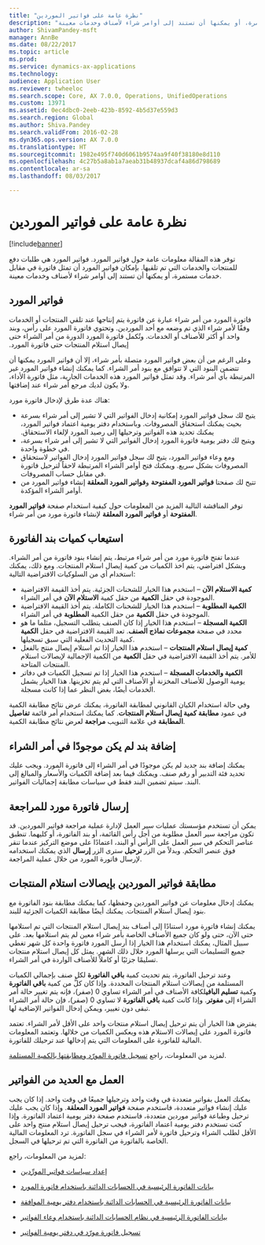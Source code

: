 ```yaml
---
title: "نظرة عامة على فواتير الموردين"
description: "توفر هذه المقالة معلومات عامة حول فواتير المورد. فواتير المورد هي طلبات دفع للمنتجات والخدمات التي تم تلقيها. بإمكان فواتير المورد أن تمثل فاتورة في مقابل خدمات مستمرة، أو يمكنها أن تستند إلى أوامر شراء لأصناف وخدمات معينة."
author: ShivamPandey-msft
manager: AnnBe
ms.date: 08/22/2017
ms.topic: article
ms.prod: 
ms.service: dynamics-ax-applications
ms.technology: 
audience: Application User
ms.reviewer: twheeloc
ms.search.scope: Core, AX 7.0.0, Operations, UnifiedOperations
ms.custom: 13971
ms.assetid: 0ec4dbc0-2eeb-423b-8592-4b5d37e559d3
ms.search.region: Global
ms.author: Shiva.Pandey
ms.search.validFrom: 2016-02-28
ms.dyn365.ops.version: AX 7.0.0
ms.translationtype: HT
ms.sourcegitcommit: 1982e495f740d6061b9574aa9f40f38180e8d110
ms.openlocfilehash: 4c27b5a8ab1a7aeab31b48937dcaf4a86d798689
ms.contentlocale: ar-sa
ms.lasthandoff: 08/03/2017

---
```


# <a name="vendor-invoices-overview"></a>نظرة عامة على فواتير الموردين

[!include[banner](../includes/banner.md)]


توفر هذه المقالة معلومات عامة حول فواتير المورد. فواتير المورد هي طلبات دفع للمنتجات والخدمات التي تم تلقيها. بإمكان فواتير المورد أن تمثل فاتورة في مقابل خدمات مستمرة، أو يمكنها أن تستند إلى أوامر شراء لأصناف وخدمات معينة. 

<a name="vendor-invoices"></a>فواتير المورد
---------------

فاتورة المورد من أمر شراء عبارة عن فاتورة يتم إنتاجها عند تلقي المنتجات أو الخدمات وفقًا لأمر شراء الذي تم وضعه مع أحد الموردين. ‏‫وتحتوي فاتورة المورد على رأس، وبند واحد أو أكثر للأصناف أو الخدمات. وتُكمل فاتورة المورد الدورة من أمر الشراء حتى إيصال استلام المنتجات حتى فاتورة المورد.‬ 

وعلى الرغم من أن بعض فواتير المورد متصلة بأمر شراء، إلا أن فواتير المورد يمكنها أن تتضمن البنود التي لا تتوافق مع بنود أمر الشراء. كما يمكنك إنشاء فواتير المورد غير المرتبطة بأي أمر شراء. وقد تمثل فواتير المورد هذه الخدمات الجارية، مثل فاتورة الأداء، ولا يكون لديك مرجع أمر شراء عند إضافتها. 

هناك عدة طرق لإدخال فاتورة مورد:

-   ‏‫يتيح لك سجل فواتير المورد إمكانية إدخال الفواتير التي لا تشير إلى أمر شراء بسرعة بحيث يمكنك استحقاق المصروفات. وباستخدام دفتر يومية اعتماد فواتير المورد، يمكنك تحديد هذه الفواتير وترحيلها إلى رصيد المورد لإلغاء الاستحقاق.‬
-   ويتيح لك دفتر يومية فاتورة المورد إدخال الفواتير التي لا تشير إلى أمر شراء بسرعة، في خطوة واحدة.
-   ومع وعاء فواتير المورد، يتيح لك سجل فواتير المورد إدخال الفواتير لاستحقاق المصروفات بشكل سريع. ويمكنك فتح أوامر الشراء المرتبطة لاحقاً لترحيل فاتورة في مقابل حساب المصروفات.
-   تتيح لك صفحتا **فواتير المورد المفتوحة** و**فواتير المورد المعلقة** إنشاء فواتير المورد من أوامر الشراء المؤكدة.

توفر المناقشة التالية المزيد من المعلومات حول كيفية استخدام صفحة **فواتير المورد المفتوحة** أو **فواتير المورد المعلقة** لإنشاء فاتورة مورد من أمر شراء.

## <a name="understanding-invoice-line-quantities"></a>استيعاب كميات بند الفاتورة
عندما تفتح فاتورة مورد من أمر شراء مرتبط، يتم إنشاء بنود فاتورة من أمر الشراء. وبشكل افتراضي، يتم اخذ الكميات من كمية إيصال استلام المنتجات. ومع ذلك، يمكنك استخدام أي من السلوكيات الافتراضية التالية:

-   **كمية الاستلام الآن‬** – استخدم هذا الخيار للشحنات الجزئية. يتم أخذ القيمة الافتراضية الموجودة في حقل **الكمية** من حقل كمية **الاستلام الآن** في أمر الشراء.
-   **الكمية المطلوبة** – استخدم هذا الخيار للشحنات الكاملة. يتم أخذ القيمة الافتراضية الموجودة في حقل **الكمية** من حقل الكمية **المطلوبة** في أمر الشراء.
-   **الكمية المسجلة** – استخدم هذا الخيار إذا كان الصنف يتطلب التسجيل، مثلما ما هو محدد في صفحة **مجموعات نماذج الصنف**. تعد القيمة الافتراضية في حقل **الكمية** كمية التحديث الفعلية التي سبق تسجيلها.
-   **كمية إيصال استلام المنتجات** – استخدم هذا الخيار إذا تم استلام إيصال منتج بالفعل للأمر. يتم أخذ القيمة الافتراضية في حقل **الكمية** من الكمية الإجمالية لإيصالات استلام المنتجات المتاحة.
-   **الكمية والخدمات المسجلة** – استخدم هذا الخيار إذا تم تسجيل الكميات في دفاتر يومية الوصول للأصناف المخزنة أو الأصناف التي لم يتم تخزينها. هذا الخيار يشمل الخدمات أيضًا، بغض النظر عما إذا كانت مسجلة.

وفي حالة استخدام الكيان القانوني لمطابقة الفاتورة، يمكنك عرض نتائج مطابقة الكمية في عمود **مطابقة كمية إيصال استلام المنتجات**. كما يمكنك استخدام أمر قائمة **تفاصيل المطابقة** في علامة التبويب **مراجعة** لعرض نتائج مطابقة الكمية.

## <a name="adding-a-line-that-wasnt-on-the-purchase-order"></a>إضافة بند لم يكن موجودًا في أمر الشراء
يمكنك إضافة بند جديد لم يكن موجودًا في أمر الشراء إلى فاتورة المورد. ويجب عليك تحديد فئة التدبير أو رقم صنف. ويمكنك فيما بعد إضافة الكميات والأسعار والمبالغ إلى البند. سيتم تضمين البند فقط في سياسات مطابقة إجماليات الفواتير.

## <a name="submitting-a-vendor-invoice-for-review"></a>إرسال فاتورة مورد للمراجعة
يمكن أن تستخدم مؤسستك عمليات سير العمل لإدارة عملية مراجعة فواتير الموردين. قد تكون مراجعة سير العمل مطلوبة من أجل رأس القائمة، أو بند الفاتورة، أو كليهما. تنطبق عناصر التحكم في سير العمل على الرأس أو البند، اعتمادًا على موضع التركيز عندما تنقر فوق عنصر التحكم. وبدلاً من الزر **ترحيل** سترى الزر **إرسال** الذي يمكنك استخدامه لإرسال فاتورة المورد من خلال عملية المراجعة.

## <a name="matching-vendor-invoices-to-product-receipts"></a>مطابقة فواتير الموردين بإيصالات استلام المنتجات
يمكنك إدخال معلومات عن فواتير الموردين وحفظها، كما يمكنك مطابقة بنود الفاتورة مع بنود إيصال استلام المنتجات. يمكنك أيضًا مطابقة الكميات الجزئية للبند. 

يمكنك إنشاء فاتورة مورد استنادًا إلى أصناف بند إيصال استلام المنتجات التي تم استلامها حتى الآن، حتى ولو كان جميع الأصناف الخاصة بأمر شراء معين لم يتم استلامها بعد. على سبيل المثال، يمكنك استخدام هذا الخيار إذا أرسل المورد فاتورة واحدة كل شهر تغطي جميع التسليمات التي يرسلها المورد خلال ذلك الشهر. يمثل كل إيصال استلام منتجات تسليمًا جزئيًا أو كاملاً للأصناف الواردة في أمر الشراء. 

وعند ترحيل الفاتورة، يتم تحديث كمية **باقي الفاتورة** لكل صنف بإجمالي الكميات المستلمة من إيصالات استلام المنتجات المحددة. وإذا كان كلُّ من كمية **باقي الفاتورة** وكمية **تسليم البافي**لكافة الأصناف في أمر الشراء تساوي 0 (صفر)، فإنه يتم تغيير حالة أمر الشراء إلى **مفوتر**. وإذا كانت كمية **باقي الفاتورة** لا تساوي 0 (صفر)، فإن حالة أمر الشراء تبقى دون تغيير، ويمكن إدخال الفواتير الإضافية لها.

يفترض هذا الخيار أن يتم ترحيل إيصال استلام منتجات واحد على الأقل لأمر الشراء. تعتمد فاتورة المورد على إيصالات الاستلام هذه ويعكس الكميات من خلالها. وتعتمد المعلومات المالية للفاتورة على المعلومات التي يتم إدخالها عند ترحيلك للفاتورة.

لمزيد من المعلومات، راجع [تسجيل فاتورة المورّد ومطابقتها بالكمية المستلمة](../accounts-receivable/tasks/record-vendor-invoice-match-against-received-quantity.md).

## <a name="working-with-multiple-invoices"></a>العمل مع العديد من الفواتير

يمكنك العمل بفواتير متعددة في وقت واحد وترحيلها جميعًا في وقت واحد. إذا كان يجب عليك إنشاء فواتير متعددة، فاستخدم صفحة **فواتير المورد المعلقة**. وإذا كان يجب عليك ترحيل وطباعة فواتير موردين متعددة، فاستخدم صفحة دفتر يومية اعتماد الفاتورة. وإذا كنت تستخدم دفتر يومية اعتماد الفاتورة، فيجب ترحيل إيصال استلام منتج واحد على الأقل لطلب الشراء وترحيل فاتورة لأمر الشراء في سجل الفاتورة. ترد المعلومات المالية الخاصة بالفاتورة من الفاتورة التي تم ترحيلها في السجل.


لمزيد من المعلومات، راجع: 

 - [إعداد سياسات فواتير المورِّدين](../accounts-receivable/tasks/set-up-vendor-invoice-policies.md) 

 - [بيانات الفاتورة الرئيسية في الحسابات الدائنة باستخدام فاتورة المورد](tasks/key-invoice-data-ap-system-vendor-invoice.md)
 
 - [بيانات الفاتورة الرئيسية في الحسابات الدائنة باستخدام ‏‫دفتر يومية الموافقة](tasks/key-invoice-data-into-ap-system-approval-journal.md)
  
 - [بيانات الفاتورة الرئيسية في نظام الحسابات الدائنة باستخدام ‏‫وعاء الفواتير‬](tasks/key-invoice-data-into-ap-system-invoice-pool.md)
 
 - [تسجيل فاتورة مورّد في دفتر يومية الفواتير](tasks/record-vendor-invoice-invoice-journal.md)


